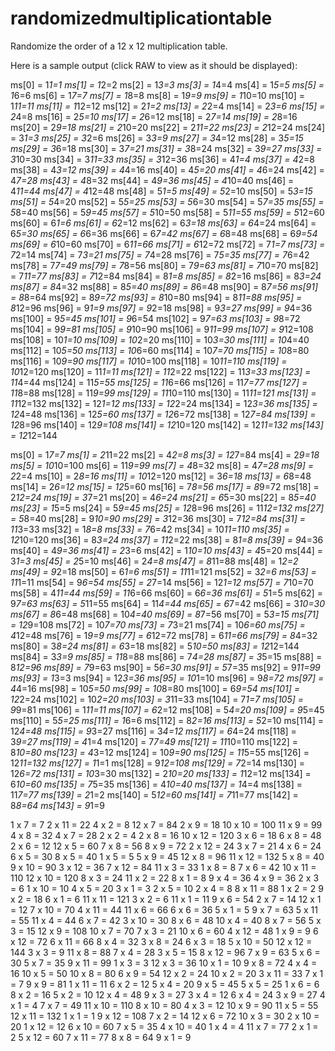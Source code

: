 # randomizedmultiplicationtable
Randomize the order of a 12 x 12 multiplication table.

Here is a sample output (click RAW to view as it should be displayed):


ms[0] = 1*1=1
ms[1] = 1*2=2
ms[2] = 1*3=3
ms[3] = 1*4=4
ms[4] = 1*5=5
ms[5] = 1*6=6
ms[6] = 1*7=7
ms[7] = 1*8=8
ms[8] = 1*9=9
ms[9] = 1*10=10
ms[10] = 1*11=11
ms[11] = 1*12=12
ms[12] = 2*1=2
ms[13] = 2*2=4
ms[14] = 2*3=6
ms[15] = 2*4=8
ms[16] = 2*5=10
ms[17] = 2*6=12
ms[18] = 2*7=14
ms[19] = 2*8=16
ms[20] = 2*9=18
ms[21] = 2*10=20
ms[22] = 2*11=22
ms[23] = 2*12=24
ms[24] = 3*1=3
ms[25] = 3*2=6
ms[26] = 3*3=9
ms[27] = 3*4=12
ms[28] = 3*5=15
ms[29] = 3*6=18
ms[30] = 3*7=21
ms[31] = 3*8=24
ms[32] = 3*9=27
ms[33] = 3*10=30
ms[34] = 3*11=33
ms[35] = 3*12=36
ms[36] = 4*1=4
ms[37] = 4*2=8
ms[38] = 4*3=12
ms[39] = 4*4=16
ms[40] = 4*5=20
ms[41] = 4*6=24
ms[42] = 4*7=28
ms[43] = 4*8=32
ms[44] = 4*9=36
ms[45] = 4*10=40
ms[46] = 4*11=44
ms[47] = 4*12=48
ms[48] = 5*1=5
ms[49] = 5*2=10
ms[50] = 5*3=15
ms[51] = 5*4=20
ms[52] = 5*5=25
ms[53] = 5*6=30
ms[54] = 5*7=35
ms[55] = 5*8=40
ms[56] = 5*9=45
ms[57] = 5*10=50
ms[58] = 5*11=55
ms[59] = 5*12=60
ms[60] = 6*1=6
ms[61] = 6*2=12
ms[62] = 6*3=18
ms[63] = 6*4=24
ms[64] = 6*5=30
ms[65] = 6*6=36
ms[66] = 6*7=42
ms[67] = 6*8=48
ms[68] = 6*9=54
ms[69] = 6*10=60
ms[70] = 6*11=66
ms[71] = 6*12=72
ms[72] = 7*1=7
ms[73] = 7*2=14
ms[74] = 7*3=21
ms[75] = 7*4=28
ms[76] = 7*5=35
ms[77] = 7*6=42
ms[78] = 7*7=49
ms[79] = 7*8=56
ms[80] = 7*9=63
ms[81] = 7*10=70
ms[82] = 7*11=77
ms[83] = 7*12=84
ms[84] = 8*1=8
ms[85] = 8*2=16
ms[86] = 8*3=24
ms[87] = 8*4=32
ms[88] = 8*5=40
ms[89] = 8*6=48
ms[90] = 8*7=56
ms[91] = 8*8=64
ms[92] = 8*9=72
ms[93] = 8*10=80
ms[94] = 8*11=88
ms[95] = 8*12=96
ms[96] = 9*1=9
ms[97] = 9*2=18
ms[98] = 9*3=27
ms[99] = 9*4=36
ms[100] = 9*5=45
ms[101] = 9*6=54
ms[102] = 9*7=63
ms[103] = 9*8=72
ms[104] = 9*9=81
ms[105] = 9*10=90
ms[106] = 9*11=99
ms[107] = 9*12=108
ms[108] = 10*1=10
ms[109] = 10*2=20
ms[110] = 10*3=30
ms[111] = 10*4=40
ms[112] = 10*5=50
ms[113] = 10*6=60
ms[114] = 10*7=70
ms[115] = 10*8=80
ms[116] = 10*9=90
ms[117] = 10*10=100
ms[118] = 10*11=110
ms[119] = 10*12=120
ms[120] = 11*1=11
ms[121] = 11*2=22
ms[122] = 11*3=33
ms[123] = 11*4=44
ms[124] = 11*5=55
ms[125] = 11*6=66
ms[126] = 11*7=77
ms[127] = 11*8=88
ms[128] = 11*9=99
ms[129] = 11*10=110
ms[130] = 11*11=121
ms[131] = 11*12=132
ms[132] = 12*1=12
ms[133] = 12*2=24
ms[134] = 12*3=36
ms[135] = 12*4=48
ms[136] = 12*5=60
ms[137] = 12*6=72
ms[138] = 12*7=84
ms[139] = 12*8=96
ms[140] = 12*9=108
ms[141] = 12*10=120
ms[142] = 12*11=132
ms[143] = 12*12=144


ms[0] = 1*7=7
ms[1] = 2*11=22
ms[2] = 4*2=8
ms[3] = 12*7=84
ms[4] = 2*9=18
ms[5] = 10*10=100
ms[6] = 11*9=99
ms[7] = 4*8=32
ms[8] = 4*7=28
ms[9] = 2*2=4
ms[10] = 2*8=16
ms[11] = 10*12=120
ms[12] = 3*6=18
ms[13] = 6*8=48
ms[14] = 2*6=12
ms[15] = 12*5=60
ms[16] = 7*8=56
ms[17] = 8*9=72
ms[18] = 2*12=24
ms[19] = 3*7=21
ms[20] = 4*6=24
ms[21] = 6*5=30
ms[22] = 8*5=40
ms[23] = 1*5=5
ms[24] = 5*9=45
ms[25] = 12*8=96
ms[26] = 11*12=132
ms[27] = 5*8=40
ms[28] = 9*10=90
ms[29] = 3*12=36
ms[30] = 7*12=84
ms[31] = 11*3=33
ms[32] = 1*8=8
ms[33] = 7*6=42
ms[34] = 10*11=110
ms[35] = 12*10=120
ms[36] = 8*3=24
ms[37] = 11*2=22
ms[38] = 8*1=8
ms[39] = 9*4=36
ms[40] = 4*9=36
ms[41] = 2*3=6
ms[42] = 1*10=10
ms[43] = 4*5=20
ms[44] = 3*1=3
ms[45] = 2*5=10
ms[46] = 2*4=8
ms[47] = 8*11=88
ms[48] = 1*2=2
ms[49] = 9*2=18
ms[50] = 6*1=6
ms[51] = 11*11=121
ms[52] = 3*2=6
ms[53] = 11*1=11
ms[54] = 9*6=54
ms[55] = 2*7=14
ms[56] = 12*1=12
ms[57] = 7*10=70
ms[58] = 4*11=44
ms[59] = 11*6=66
ms[60] = 6*6=36
ms[61] = 5*1=5
ms[62] = 9*7=63
ms[63] = 5*11=55
ms[64] = 11*4=44
ms[65] = 6*7=42
ms[66] = 3*10=30
ms[67] = 8*6=48
ms[68] = 10*4=40
ms[69] = 8*7=56
ms[70] = 5*3=15
ms[71] = 12*9=108
ms[72] = 10*7=70
ms[73] = 7*3=21
ms[74] = 10*6=60
ms[75] = 4*12=48
ms[76] = 1*9=9
ms[77] = 6*12=72
ms[78] = 6*11=66
ms[79] = 8*4=32
ms[80] = 3*8=24
ms[81] = 6*3=18
ms[82] = 5*10=50
ms[83] = 12*12=144
ms[84] = 3*3=9
ms[85] = 11*8=88
ms[86] = 7*4=28
ms[87] = 3*5=15
ms[88] = 8*12=96
ms[89] = 7*9=63
ms[90] = 5*6=30
ms[91] = 5*7=35
ms[92] = 9*11=99
ms[93] = 1*3=3
ms[94] = 12*3=36
ms[95] = 10*1=10
ms[96] = 9*8=72
ms[97] = 4*4=16
ms[98] = 10*5=50
ms[99] = 10*8=80
ms[100] = 6*9=54
ms[101] = 12*2=24
ms[102] = 10*2=20
ms[103] = 3*11=33
ms[104] = 7*1=7
ms[105] = 9*9=81
ms[106] = 1*11=11
ms[107] = 6*2=12
ms[108] = 5*4=20
ms[109] = 9*5=45
ms[110] = 5*5=25
ms[111] = 1*6=6
ms[112] = 8*2=16
ms[113] = 5*2=10
ms[114] = 12*4=48
ms[115] = 9*3=27
ms[116] = 3*4=12
ms[117] = 6*4=24
ms[118] = 3*9=27
ms[119] = 4*1=4
ms[120] = 7*7=49
ms[121] = 11*10=110
ms[122] = 8*10=80
ms[123] = 4*3=12
ms[124] = 10*9=90
ms[125] = 11*5=55
ms[126] = 12*11=132
ms[127] = 1*1=1
ms[128] = 9*12=108
ms[129] = 7*2=14
ms[130] = 12*6=72
ms[131] = 10*3=30
ms[132] = 2*10=20
ms[133] = 1*12=12
ms[134] = 6*10=60
ms[135] = 7*5=35
ms[136] = 4*10=40
ms[137] = 1*4=4
ms[138] = 11*7=77
ms[139] = 2*1=2
ms[140] = 5*12=60
ms[141] = 7*11=77
ms[142] = 8*8=64
ms[143] = 9*1=9


1 x 7 = 7
2 x 11 = 22
4 x 2 = 8
12 x 7 = 84
2 x 9 = 18
10 x 10 = 100
11 x 9 = 99
4 x 8 = 32
4 x 7 = 28
2 x 2 = 4
2 x 8 = 16
10 x 12 = 120
3 x 6 = 18
6 x 8 = 48
2 x 6 = 12
12 x 5 = 60
7 x 8 = 56
8 x 9 = 72
2 x 12 = 24
3 x 7 = 21
4 x 6 = 24
6 x 5 = 30
8 x 5 = 40
1 x 5 = 5
5 x 9 = 45
12 x 8 = 96
11 x 12 = 132
5 x 8 = 40
9 x 10 = 90
3 x 12 = 36
7 x 12 = 84
11 x 3 = 33
1 x 8 = 8
7 x 6 = 42
10 x 11 = 110
12 x 10 = 120
8 x 3 = 24
11 x 2 = 22
8 x 1 = 8
9 x 4 = 36
4 x 9 = 36
2 x 3 = 6
1 x 10 = 10
4 x 5 = 20
3 x 1 = 3
2 x 5 = 10
2 x 4 = 8
8 x 11 = 88
1 x 2 = 2
9 x 2 = 18
6 x 1 = 6
11 x 11 = 121
3 x 2 = 6
11 x 1 = 11
9 x 6 = 54
2 x 7 = 14
12 x 1 = 12
7 x 10 = 70
4 x 11 = 44
11 x 6 = 66
6 x 6 = 36
5 x 1 = 5
9 x 7 = 63
5 x 11 = 55
11 x 4 = 44
6 x 7 = 42
3 x 10 = 30
8 x 6 = 48
10 x 4 = 40
8 x 7 = 56
5 x 3 = 15
12 x 9 = 108
10 x 7 = 70
7 x 3 = 21
10 x 6 = 60
4 x 12 = 48
1 x 9 = 9
6 x 12 = 72
6 x 11 = 66
8 x 4 = 32
3 x 8 = 24
6 x 3 = 18
5 x 10 = 50
12 x 12 = 144
3 x 3 = 9
11 x 8 = 88
7 x 4 = 28
3 x 5 = 15
8 x 12 = 96
7 x 9 = 63
5 x 6 = 30
5 x 7 = 35
9 x 11 = 99
1 x 3 = 3
12 x 3 = 36
10 x 1 = 10
9 x 8 = 72
4 x 4 = 16
10 x 5 = 50
10 x 8 = 80
6 x 9 = 54
12 x 2 = 24
10 x 2 = 20
3 x 11 = 33
7 x 1 = 7
9 x 9 = 81
1 x 11 = 11
6 x 2 = 12
5 x 4 = 20
9 x 5 = 45
5 x 5 = 25
1 x 6 = 6
8 x 2 = 16
5 x 2 = 10
12 x 4 = 48
9 x 3 = 27
3 x 4 = 12
6 x 4 = 24
3 x 9 = 27
4 x 1 = 4
7 x 7 = 49
11 x 10 = 110
8 x 10 = 80
4 x 3 = 12
10 x 9 = 90
11 x 5 = 55
12 x 11 = 132
1 x 1 = 1
9 x 12 = 108
7 x 2 = 14
12 x 6 = 72
10 x 3 = 30
2 x 10 = 20
1 x 12 = 12
6 x 10 = 60
7 x 5 = 35
4 x 10 = 40
1 x 4 = 4
11 x 7 = 77
2 x 1 = 2
5 x 12 = 60
7 x 11 = 77
8 x 8 = 64
9 x 1 = 9
